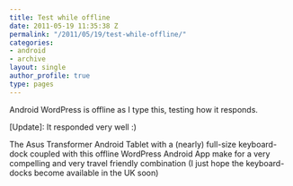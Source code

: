 ```yaml
---
title: Test while offline
date: 2011-05-19 11:35:38 Z
permalink: "/2011/05/19/test-while-offline/"
categories:
- android
- archive
layout: single
author_profile: true
type: pages
---
```


Android WordPress is offline as I type this, testing how it responds.

[Update]: It responded very well :)

The Asus Transformer Android Tablet with a (nearly) full-size keyboard-dock coupled with this offline WordPress Android App make for a very compelling and very travel friendly combination (I just hope the keyboard-docks become available in the UK soon)
